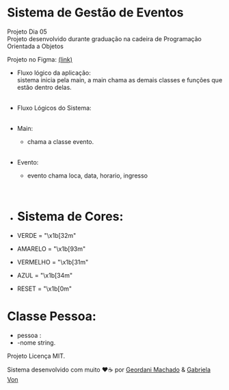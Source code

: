 # Sistema de Gestão de Eventos
Projeto Dia 05 <br/>
Projeto desenvolvido durante graduação na cadeira de Programação Orientada a Objetos

Projeto no Figma: 
<a href="https://www.figma.com/file/zj65Jmj3DnN4hxaUVUwQkC/Projeto-Dia-05%2F05" class="button">(link)</a>


 - Fluxo lógico da aplicação:
   <br/> sistema inicia pela main, a main chama as demais classes e funções que estão dentro delas.
   <br/>
   <br/>
- Fluxo Lógicos do Sistema:
  <br/><br/>
- Main:
  * chama a classe evento.
  <br/><br/>
- Evento:
  * evento chama loca, data, horario, ingresso

	<br/>
 
- # Sistema de Cores:
 - VERDE = "\x1b[32m"
 - AMARELO = "\x1b[93m"
 - VERMELHO = "\x1b[31m"
 - AZUL = "\x1b[34m"
 - RESET = "\x1b[0m"

# Classe Pessoa:
- pessoa :
- -nome string.



Projeto Licença MIT.   

Sistema desenvolvido com muito ❤️☕ por [Geordani Machado](https://github.com/Geordani-Machado) & [Gabriela Von](https://github.com/G4bizinha)

